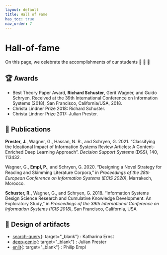 ```yaml
---
layout: default
title: Hall of Fame
has_toc: true
nav_order: 7
---
```


# Hall-of-fame

On this page, we celebrate the accomplishments of our students 🎉 🍾 🎈

<!-- ## Publication of datasets -->

## 🏆 Awards

- Best Theory Paper Award, **Richard Schuster**, Gerit Wagner, and Guido Schryen. Received at the 39th International Conference on Information Systems (2018), San Francisco, California/USA, 2018.
- Christa Lindner Prize 2018: Richard Schuster.
- Christa Lindner Prize 2017: Julian Prester.

## 📒 Publications

**Prester, J.**, Wagner, G., Hassan, N. R., and Schryen, G. 2021. “Classifying the Ideational Impact of Information Systems Review Articles: A Content-Enriched Deep Learning Approach”. *Decision Support Systems* (DSS), 140, 113432.

Wagner, G., **Empl, P.**, and Schryen, G. 2020. “Designing a Novel Strategy for Reading and Skimming Literature Corpora,” in *Proceedings of the 28tℎ European Conference on Information Systems (ECIS 2020)*, Marrakech, Morocco.

**Schuster, R.**, Wagner, G., and Schryen, G. 2018. “Information Systems Design Science Research and Cumulative Knowledge Development: An Exploratory Study,” in *Proceedings of the 39th International Conference on Information Systems (ICIS 2018)*, San Francisco, California, USA

## 💽 Design of artifacts

- [search-query](https://github.com/CoLRev-Environment/search-query){: target="_blank"} : Katharina Ernst
- [deep-cenic](https://github.com/julianprester/deep-cenic){: target="_blank"} : Julian Prester
- [enlit](https://github.com/geritwagner/enlit){: target="_blank"} : Philip Empl
